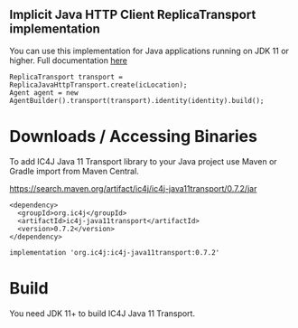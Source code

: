 ## Implicit Java HTTP Client ReplicaTransport implementation

You can use this implementation for Java applications running on JDK 11 or higher. Full documentation <a href="https://docs.ic4j.com/reference/api-reference/replicatransport#java-11-http-client-transport-implementation">
here</a>

```
ReplicaTransport transport = ReplicaJavaHttpTransport.create(icLocation);
Agent agent = new AgentBuilder().transport(transport).identity(identity).build();
```


# Downloads / Accessing Binaries

To add IC4J Java 11 Transport library to your Java project use Maven or Gradle import from Maven Central.

<a href="https://search.maven.org/artifact/ic4j/ic4j-java11transport/0.7.2/jar">
https://search.maven.org/artifact/ic4j/ic4j-java11transport/0.7.2/jar
</a>

```
<dependency>
  <groupId>org.ic4j</groupId>
  <artifactId>ic4j-java11transport</artifactId>
  <version>0.7.2</version>
</dependency>
```

```
implementation 'org.ic4j:ic4j-java11transport:0.7.2'
```


# Build

You need JDK 11+ to build IC4J Java 11 Transport.
